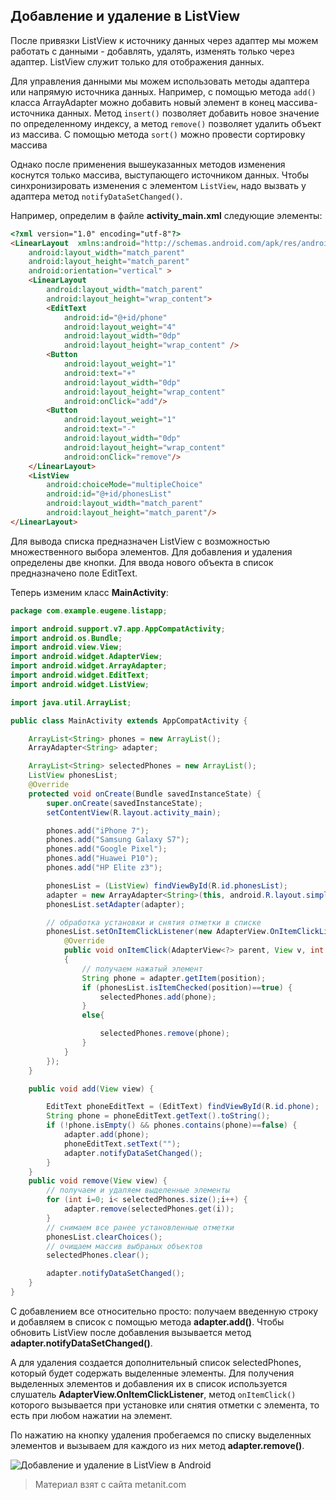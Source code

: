 ## Добавление и удаление в ListView

После привязки ListView к источнику данных через адаптер мы можем работать с данными - добавлять, удалять, изменять только через адаптер. ListView служит только для отображения данных.

Для управления данными мы можем использовать методы адаптера или напрямую источника данных. Например, с помощью метода `add()` класса ArrayAdapter можно добавить новый элемент в конец массива-источника данных. Метод `insert()` позволяет добавить новое значение по определенному индексу, а метод `remove()` позволяет удалить объект из массива. С помощью метода `sort()` можно провести сортировку массива

Однако после применения вышеуказанных методов изменения коснутся только массива, выступающего источником данных. Чтобы синхронизировать изменения с элементом `ListView`, надо вызвать у адаптера метод `notifyDataSetChanged()`.

Например, определим в файле **activity_main.xml** следующие элементы:

```html
<?xml version="1.0" encoding="utf-8"?>
<LinearLayout  xmlns:android="http://schemas.android.com/apk/res/android"
    android:layout_width="match_parent"
    android:layout_height="match_parent"
    android:orientation="vertical" >
    <LinearLayout
        android:layout_width="match_parent"
        android:layout_height="wrap_content">
        <EditText
            android:id="@+id/phone"
            android:layout_weight="4"
            android:layout_width="0dp"
            android:layout_height="wrap_content" />
        <Button
            android:layout_weight="1"
            android:text="+"
            android:layout_width="0dp"
            android:layout_height="wrap_content"
            android:onClick="add"/>
        <Button
            android:layout_weight="1"
            android:text="-"
            android:layout_width="0dp"
            android:layout_height="wrap_content"
            android:onClick="remove"/>
    </LinearLayout>
    <ListView
        android:choiceMode="multipleChoice"
        android:id="@+id/phonesList"
        android:layout_width="match_parent"
        android:layout_height="match_parent"/>
</LinearLayout>
```

Для вывода списка предназначен ListView с возможностью множественного выбора элементов. Для добавления и удаления определены две кнопки. Для ввода нового объекта в список предназначено поле EditText.

Теперь изменим класс **MainActivity**:

```java
package com.example.eugene.listapp;

import android.support.v7.app.AppCompatActivity;
import android.os.Bundle;
import android.view.View;
import android.widget.AdapterView;
import android.widget.ArrayAdapter;
import android.widget.EditText;
import android.widget.ListView;

import java.util.ArrayList;

public class MainActivity extends AppCompatActivity {

    ArrayList<String> phones = new ArrayList();
    ArrayAdapter<String> adapter;

    ArrayList<String> selectedPhones = new ArrayList();
    ListView phonesList;
    @Override
    protected void onCreate(Bundle savedInstanceState) {
        super.onCreate(savedInstanceState);
        setContentView(R.layout.activity_main);

        phones.add("iPhone 7");
        phones.add("Samsung Galaxy S7");
        phones.add("Google Pixel");
        phones.add("Huawei P10");
        phones.add("HP Elite z3");

        phonesList = (ListView) findViewById(R.id.phonesList);
        adapter = new ArrayAdapter<String>(this, android.R.layout.simple_list_item_multiple_choice, phones);
        phonesList.setAdapter(adapter);

        // обработка установки и снятия отметки в списке
        phonesList.setOnItemClickListener(new AdapterView.OnItemClickListener() {
            @Override
            public void onItemClick(AdapterView<?> parent, View v, int position, long id)
            {
                // получаем нажатый элемент
                String phone = adapter.getItem(position);
                if (phonesList.isItemChecked(position)==true) {
                    selectedPhones.add(phone);
                }
                else{

                    selectedPhones.remove(phone);
                }
            }
        });
    }

    public void add(View view) {

        EditText phoneEditText = (EditText) findViewById(R.id.phone);
        String phone = phoneEditText.getText().toString();
        if (!phone.isEmpty() && phones.contains(phone)==false) {
            adapter.add(phone);
            phoneEditText.setText("");
            adapter.notifyDataSetChanged();
        }
    }
    public void remove(View view) {
        // получаем и удаляем выделенные элементы
        for (int i=0; i< selectedPhones.size();i++) {
            adapter.remove(selectedPhones.get(i));
        }
        // снимаем все ранее установленные отметки
        phonesList.clearChoices();
        // очищаем массив выбраных объектов
        selectedPhones.clear();

        adapter.notifyDataSetChanged();
    }
}
```

С добавлением все относительно просто: получаем введенную строку и добавляем в список с помощью метода **adapter.add()**. Чтобы обновить ListView после добавления вызывается метод **adapter.notifyDataSetChanged()**.

А для удаления создается дополнительный список selectedPhones, который будет содержать выделенные элементы. Для получения выделенных элементов и добавления их в список используется слушатель **AdapterView.OnItemClickListener**, метод `onItemClick()` которого вызывается при установке или снятия отметки с элемента, то есть при любом нажатии на элемент.

По нажатию на кнопку удаления пробегаемся по списку выделенных элементов и вызываем для каждого из них метод **adapter.remove()**.

![Добавление и удаление в ListView в Android](https://metanit.com/java/android/pics/listview2.png)


> Материал взят с сайта metanit.com